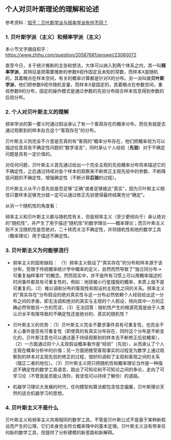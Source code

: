 ## 个人对贝叶斯理论的理解和论述

参考资料：[知乎：贝叶斯学派与频率学派有何不同？](https://www.zhihu.com/question/20587681/answer/23060072)

### 1. 贝叶斯学派（主义）和频率学派（主义）

本小节文字摘自知乎：[https://www.zhihu.com/question/20587681/answer/23060072
](https://www.zhihu.com/question/20587681/answer/23060072)

直至今日，关于统计推断的主张和想法，大体可以纳入到两个体系之内，其一叫**频率学派**，其特征是把需要推断的参数θ视作固定且未知的常数，而样本X是随机的，其着眼点在样本空间，有关的概率计算都是针对X的分布。另一派叫做**贝叶斯学派**，他们把参数θ视作随机变量，而样本X是固定的，其着眼点在参数空间，重视参数θ的分布，固定的操作模式是通过参数的先验分布结合样本信息得到参数的后验分布。

### 2. 个人对贝叶斯主义的理解

频率学派的第一要义时通过假设承认了有一个客观存在的概率分布，而任务就是去通过观察到的样本拟合这个“客观存在”的分布。

贝叶斯主义则完全不介意是否真的有“客观的”概率分布存在，他们把概率视为可以描述任意具有不确定性问题的“数学语言”，同时承认个人经验（**先验**）对于不确定问题是具有一定价值的。

对任何问题，贝叶斯主义首先通过给出一个完全主观的先验概率分布将来描述它的不确定性，之后通过持续对各个样本的观察来不断修正主观先验中的参数、不断降低问题的不确定性、增强确定性（不断计算**后验**的过程）。

贝叶斯主义从不介意先验是否足够“正确”或者足够接近“真实”，因为贝叶斯主义相信只要样本足够充分就一定可以通过修正先验使得最终结果充分“确定”。

从另一个随机性的角度看：

频率主义和贝叶斯主义都与随机性有关，但是频率主义（至少更倾向于）承认绝对的“随机性”，并产生了用于描述“随机性”的数学理论——概率理论；而贝叶斯主义则不关注随机性是否绝对，二十转而关注不确定性，并将随机性和他的数学工具（概率理论）用于描述不确定性。

### 3. 贝叶斯主义为何能够流行

* 频率主义的固有缺陷： （1）频率主义假设了“真实存在”的分布和样本源于该分布，受限于传统概率统计学中概率的定义，自然而然导致了“独立同分布->可重复抽样事件”的概念。然而现实中，并不是所有习惯上可以用概率描述的时间事件都具有可重复性的，例如：地球被小行星撞毁的概率，本质上就不是可重复的。（2）难以调和分布的客观性和假设的主观性之间的关系。频率主义的“真实存在”分布假设的绝对真实性与这一分布必然依赖个人经验给出这一分布之间的矛盾，即无法调和绝对的真实与主观的个人假设，倾向其中一方的正确必然导致另一方的荒谬。（3）无法回答：随机性产生的根源究竟是由于人类认识水平有限导致的不确定性还是绝对的、真实的随机性？

* 贝叶斯主义的优势：（1）贝叶斯主义完全不要求事件具有可重复性，也完全不关心事件是否有可重复性（即使真的有真实分布存在，同时这个分布是不断变化的，贝叶斯注意也可以通过基于持续观察到的样本去不断修正后验概率），（2）一方面通过将个人主观假设概率看作是“经验”（先验），从而承认了个人主观在概率分析中的价值；另一方面把接受客观事实的过程变为数学上通过观察到的样本对主观先验的修正的过程，很好的调和了主观和客观之间的关系（摆正二者的地位）。（3）贝叶斯主义把只把随机性和概率理论当作是一种描述不确定性的数学工具语言，跳出了可知论和不可知论之间的争论，走向了可学习论（不管我是否能认清你，我坚信可以持续了解你）的道路。

* 机器学习理论大发展的时代，任何模型和算法都包含信念偏置，贝叶斯理论天然的适合机器学习的思想。

### 4. 贝叶斯主义不是什么

贝叶斯主义和频率主义共用相同的数学工具，不管是贝叶斯公式不是基于某种新假设而产生的公理，它们本身完全符合概率理中的基本定理。贝叶斯主义没有带来任何新的数学工具，但提供了分析建模的新思路和新解释。